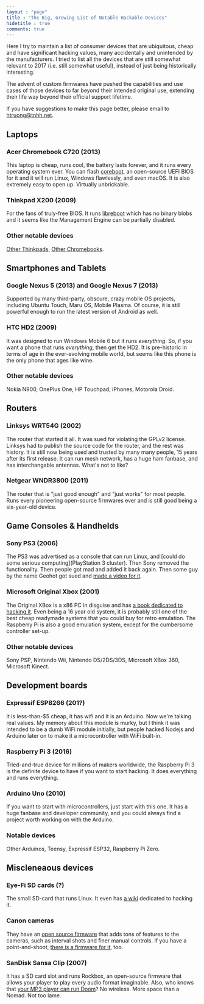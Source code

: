 ```yaml
---
layout : "page"
title : "The Big, Growing List of Notable Hackable Devices"
hidetitle : true
comments: true
---
```


Here I try to maintain a list of consumer devices that are ubiquitous, cheap and have significant hacking values, many accidentally and unintended by the manufacturers. I tried to list all the devices that are still somewhat relevant to 2017 (i.e. still somewhat useful), instead of just being historically interesting.

The advent of custom firmwares have pushed the capabilities and use cases of those devices to far beyond their intended original use, extending their life way beyond their official support lifetime.

If you have suggestions to make this page better, please email to htruong@tnhh.net.


## Laptops

### Acer Chromebook C720 (2013)

This laptop is cheap, runs cool, the battery lasts forever, and it runs every operating system ever. You can flash [coreboot](https://mrchromebox.tech/), an open-source UEFI BIOS for it and it will run Linux, Windows flawlessly, and even macOS. It is also extremely easy to open up. Virtually unbrickable.

### Thinkpad X200 (2009)

For the fans of truly-free BIOS. It runs [libreboot](https://libreboot.org/docs/hcl/x200.html) which has no binary blobs and it seems like the Management Engine can be partially disabled.

### Other notable devices

[Other Thinkpads](https://libreboot.org/docs/hcl/), [Other Chromebooks](https://www.reddit.com/r/chrultrabook/).

## Smartphones and Tablets

### Google Nexus 5 (2013) and Google Nexus 7 (2013)

Supported by many third-party, obscure, crazy mobile OS projects, including Ubuntu Touch, Maru OS, Mobile Plasma. Of course, it is still powerful enough to run the latest version of Android as well.

### HTC HD2 (2009)

It was designed to run Windows Mobile 6 but it runs _everything_. So, if you want a phone that runs _everything_, then get the HD2. It is pre-historic in terms of age in the ever-evolving mobile world, but seems like this phone is the only phone that ages like wine. 

### Other notable devices

Nokia N900, OnePlus One, HP Touchpad, iPhones, Motorola Droid.

## Routers

### Linksys WRT54G (2002)

The router that started it all. It was sued for violating the GPLv2 license. Linksys had to publish the source code for the router, and the rest was history. It is still now being used and trusted by many many people, 15 years after its first release. It can run mesh network, has a huge ham fanbase, and has interchangable antennas. What's not to like?

### Netgear WNDR3800 (2011)

The router that is "just good enough" and "just works" for most people. Runs every pioneering open-source firmwares ever and is still good being a six-year-old device.

## Game Consoles & Handhelds

### Sony PS3 (2006)

The PS3 was advertised as a console that can run Linux, and [could do some serious computing](PlayStation 3 cluster). Then Sony removed the functionality. Then people got mad and added it back again. Then some guy by the name Geohot got sued and [made a video for it](https://www.youtube.com/watch?v=9iUvuaChDEg). 

### Microsoft Original Xbox (2001)

The Original XBox is a x86 PC in disguise and has [a book dedicated to hacking it](http://hackingthexbox.com/). Even being a 16 year old system, it is probably still one of the best cheap readymade systems that you could buy for retro emulation. The Raspberry Pi is also a good emulation system, except for the cumbersome controller set-up.

### Other notable devices

Sony PSP, Nintendo Wii, Nintendo DS/2DS/3DS, Microsoft XBox 360, Microsoft Kinect.

## Development boards

### Expressif ESP8266 (201?)

It is less-than-$5 cheap, it has wifi and it is an Arduino. Now we're talking real values. My memory about this module is murky, but I think it was intended to be a dumb WiFi module initially, but people hacked Nodejs and Arduino later on to make it a microcontroller with WiFi built-in.

### Raspberry Pi 3 (2016)

Tried-and-true device for millions of makers worldwide, the Raspberry Pi 3 is the definite device to have if you want to start hacking. It does everything and runs everything.

### Arduino Uno (2010)

If you want to start with microcontrollers, just start with this one. It has a huge fanbase and developer community, and you could always find a project worth working on with the Arduino.

### Notable devices

Other Arduinos, Teensy, Expressif ESP32, Raspberry Pi Zero.

## Miscleneaous devices

### Eye-Fi SD cards (?)

The small SD-card that runs Linux. It even has [a wiki](http://magiclantern.wikia.com/wiki/Eye-Fi) dedicated to hacking it.

### Canon cameras

They have an [open source firmware](http://www.magiclantern.fm) that adds tons of features to the cameras, such as interval shots and finer manual controls. If you have a point-and-shoot, [there is a firmware for it](http://chdk.wikia.com/), too.

### SanDisk Sansa Clip (2007)

It has a SD card slot and runs Rockbox, an open-source firmware that allows your player to play every audio format imaginable. Also, who knows that [your MP3 player can run Doom](https://www.rockbox.org/)? No wireless. More space than a Nomad. Not too lame.


